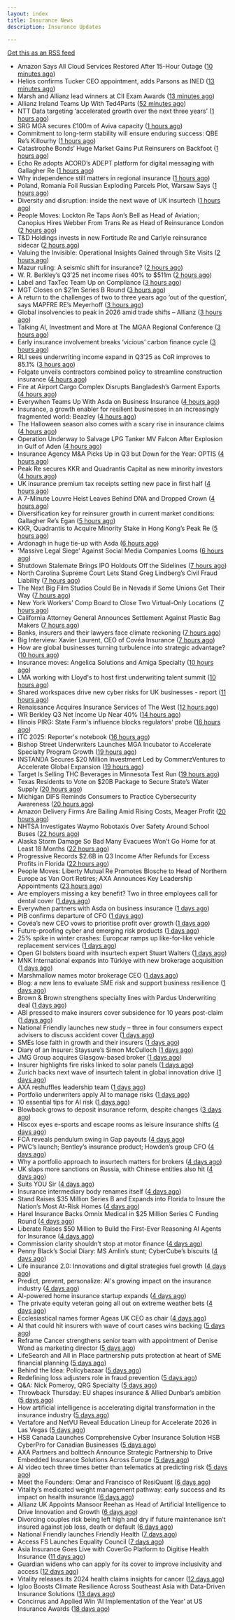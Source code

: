```yaml
---
layout: index
title: Insurance News
description: Insurance Updates

---
```


[Get this as an RSS feed](/insurance.rss)

<!-- news_marker starts -->
- Amazon Says All Cloud Services Restored After 15-Hour Outage ([10 minutes ago](https://www.insurancejournal.com/news/national/2025/10/21/844559.htm))
- Helios confirms Tucker CEO appointment, adds Parsons as INED ([13 minutes ago](https://www.reinsurancene.ws/helios-confirms-tucker-ceo-appointment-adds-parsons-as-ined/))
- Marsh and Allianz lead winners at CII Exam Awards ([13 minutes ago](https://www.postonline.co.uk/people/7959243/marsh-and-allianz-lead-winners-at-cii-exam-awards))
- Allianz Ireland Teams Up With Ted4Parts ([52 minutes ago](https://insurance-edge.net/2025/10/21/allianz-ireland-teams-up-with-ted4parts/))
- NTT Data targeting ‘accelerated growth over the next three years’ ([1 hours ago](https://www.postonline.co.uk/news/7959241/ntt-data-targeting-%E2%80%98accelerated-growth-over-the-next-three-years%E2%80%99))
- SRG MGA secures £100m of Aviva capacity ([1 hours ago](https://www.postonline.co.uk/news/7959242/srg-mga-secures-%C2%A3100m-of-aviva-capacity))
- Commitment to long-term stability will ensure enduring success: QBE Re’s Killourhy ([1 hours ago](https://www.reinsurancene.ws/commitment-to-long-term-stability-will-ensure-enduring-success-qbe-res-killourhy/))
- Catastrophe Bonds’ Huge Market Gains Put Reinsurers on Backfoot ([1 hours ago](https://www.insurancejournal.com/news/international/2025/10/21/844553.htm))
- Echo Re adopts ACORD’s ADEPT platform for digital messaging with Gallagher Re ([1 hours ago](https://www.reinsurancene.ws/echo-re-adopts-acords-adept-platform-for-digital-messaging-with-gallagher-re/))
- Why independence still matters in regional insurance ([1 hours ago](https://www.insurancebusinessmag.com/uk/news/breaking-news/why-independence-still-matters-in-regional-insurance-553717.aspx))
- Poland, Romania Foil Russian Exploding Parcels Plot, Warsaw Says ([1 hours ago](https://www.insurancejournal.com/news/international/2025/10/21/844536.htm))
- Diversity and disruption: inside the next wave of UK insurtech ([1 hours ago](https://www.insurancebusinessmag.com/uk/news/technology/diversity-and-disruption-inside-the-next-wave-of-uk-insurtech-553716.aspx))
- People Moves: Lockton Re Taps Aon’s Bell as Head of Aviation; Canopius Hires Webber From Trans Re as Head of Reinsurance London ([2 hours ago](https://www.insurancejournal.com/news/international/2025/10/21/844545.htm))
- T&D Holdings invests in new Fortitude Re and Carlyle reinsurance sidecar ([2 hours ago](https://www.reinsurancene.ws/td-holdings-invests-in-new-fortitude-re-and-carlyle-reinsurance-sidecar/))
- Valuing the Invisible: Operational Insights Gained through Site Visits ([2 hours ago](https://insurance-edge.net/2025/10/21/valuing-the-invisible-operational-insights-gained-through-site-visits/))
- Mazur ruling: A seismic shift for insurance? ([2 hours ago](https://www.postonline.co.uk/regulation/7959211/mazur-ruling-a-seismic-shift-for-insurance))
- W. R. Berkley’s Q3’25 net income rises 40% to $511m ([2 hours ago](https://www.reinsurancene.ws/w-r-berkleys-q325-net-income-rises-40-to-511m/))
- Label and TaxTec Team Up on Compliance ([3 hours ago](https://insurance-edge.net/2025/10/21/label-and-taxtec-team-up-on-compliance/))
- MGT Closes on $21m Series B Round ([3 hours ago](https://insurance-edge.net/2025/10/21/mgt-closes-on-21m-series-b-round/))
- A return to the challenges of two to three years ago ‘out of the question’, says MAPFRE RE’s Meyerhoff ([3 hours ago](https://www.reinsurancene.ws/a-return-to-the-challenges-of-two-to-three-years-ago-out-of-the-question-says-mapfre-res-meyerhoff/))
- Global insolvencies to peak in 2026 amid trade shifts – Allianz ([3 hours ago](https://www.insurancebusinessmag.com/uk/news/breaking-news/global-insolvencies-to-peak-in-2026-amid-trade-shifts--allianz-553699.aspx))
- Talking AI, Investment and More at The MGAA Regional Conference ([3 hours ago](https://insurance-edge.net/2025/10/21/talking-ai-investment-and-more-at-the-mgaa-regional-conference/))
- Early insurance involvement breaks ‘vicious’ carbon finance cycle ([3 hours ago](https://www.postonline.co.uk/commercial/7959225/early-insurance-involvement-breaks-%E2%80%98vicious%E2%80%99-carbon-finance-cycle))
- RLI sees underwriting income expand in Q3’25 as CoR improves to 85.1% ([3 hours ago](https://www.reinsurancene.ws/rli-sees-underwriting-income-expand-in-q325-as-cor-improves-to-85-1/))
- Folgate unveils contractors combined policy to streamline construction insurance ([4 hours ago](https://www.insurancebusinessmag.com/uk/news/construction-engineering/folgate-unveils-contractors-combined-policy-to-streamline-construction-insurance-553695.aspx))
- Fire at Airport Cargo Complex Disrupts Bangladesh’s Garment Exports ([4 hours ago](https://www.insurancejournal.com/news/international/2025/10/21/844538.htm))
- Everywhen Teams Up With Asda on Business Insurance ([4 hours ago](https://insurance-edge.net/2025/10/21/everywhen-teams-up-with-asda-on-business-insurance/))
- Insurance, a growth enabler for resilient businesses in an increasingly fragmented world: Beazley ([4 hours ago](https://www.reinsurancene.ws/insurance-a-growth-enabler-for-resilient-businesses-in-an-increasingly-fragmented-world-beazley/))
- The Halloween season also comes with a scary rise in insurance claims ([4 hours ago](https://www.insurancebusinessmag.com/uk/news/claims/the-halloween-season-also-comes-with-a-scary-rise-in-insurance-claims-553692.aspx))
- Operation Underway to Salvage LPG Tanker MV Falcon After Explosion in Gulf of Aden ([4 hours ago](https://www.insurancejournal.com/news/international/2025/10/21/844532.htm))
- Insurance Agency M&A Picks Up in Q3 but Down for the Year: OPTIS ([4 hours ago](https://www.insurancejournal.com/news/national/2025/10/21/844503.htm))
- Peak Re secures KKR and Quadrantis Capital as new minority investors ([4 hours ago](https://www.reinsurancene.ws/peak-re-secures-kkr-and-quadrantis-capital-as-new-minority-investors/))
- UK insurance premium tax receipts setting new pace in first half ([4 hours ago](https://www.insurancebusinessmag.com/uk/news/life-insurance/uk-insurance-premium-tax-receipts-setting-new-pace-in-first-half-553691.aspx))
- A 7-Minute Louvre Heist Leaves Behind DNA and Dropped Crown ([4 hours ago](https://www.insurancejournal.com/news/international/2025/10/21/844529.htm))
- Diversification key for reinsurer growth in current market conditions: Gallagher Re’s Egan ([5 hours ago](https://www.reinsurancene.ws/diversification-key-for-reinsurer-growth-in-current-market-conditions-gallagher-res-egan/))
- KKR, Quadrantis to Acquire Minority Stake in Hong Kong’s Peak Re ([5 hours ago](https://www.insurancejournal.com/news/international/2025/10/21/844525.htm))
- Ardonagh in huge tie-up with Asda ([6 hours ago](https://www.insurancebusinessmag.com/uk/news/breaking-news/ardonagh-in-huge-tieup-with-asda-553677.aspx))
- ‘Massive Legal Siege’ Against Social Media Companies Looms ([6 hours ago](https://www.insurancejournal.com/news/national/2025/10/21/844486.htm))
- Shutdown Stalemate Brings IPO Holdouts Off the Sidelines ([7 hours ago](https://www.insurancejournal.com/news/national/2025/10/21/844490.htm))
- North Carolina Supreme Court Lets Stand Greg Lindberg’s Civil Fraud Liability ([7 hours ago](https://www.insurancejournal.com/news/southeast/2025/10/21/844499.htm))
- The Next Big Film Studios Could Be in Nevada if Some Unions Get Their Way ([7 hours ago](https://www.insurancejournal.com/news/west/2025/10/21/844514.htm))
- New York Workers’ Comp Board to Close Two Virtual-Only Locations ([7 hours ago](https://www.insurancejournal.com/news/east/2025/10/21/844412.htm))
- California Attorney General Announces Settlement Against Plastic Bag Makers ([7 hours ago](https://www.insurancejournal.com/news/west/2025/10/21/844492.htm))
- Banks, insurers and their lawyers face climate reckoning ([7 hours ago](https://www.postonline.co.uk/regulation/7959115/banks-insurers-and-their-lawyers-face-climate-reckoning))
- Big Interview: Xavier Laurent, CEO of Covéa Insurance ([7 hours ago](https://www.postonline.co.uk/personal/7959227/big-interview-xavier-laurent-ceo-of-cov%C3%A9a-insurance))
- How are global businesses turning turbulence into strategic advantage? ([10 hours ago](https://www.insurancebusinessmag.com/uk/news/breaking-news/how-are-global-businesses-turning-turbulence-into-strategic-advantage-553645.aspx))
- Insurance moves: Angelica Solutions and Amiga Specialty ([10 hours ago](https://www.insurancebusinessmag.com/uk/news/breaking-news/insurance-moves-angelica-solutions-and-amiga-specialty-553643.aspx))
- LMA working with Lloyd's to host first underwriting talent summit ([10 hours ago](https://www.insurancebusinessmag.com/uk/news/breaking-news/lma-working-with-lloyds-to-host-first-underwriting-talent-summit-553641.aspx))
- Shared workspaces drive new cyber risks for UK businesses - report ([11 hours ago](https://www.insurancebusinessmag.com/uk/news/cyber/shared-workspaces-drive-new-cyber-risks-for-uk-businesses--report-553639.aspx))
- Renaissance Acquires Insurance Services of The West ([12 hours ago](https://www.insurancejournal.com/news/west/2025/10/20/844519.htm))
- WR Berkley Q3 Net Income Up Near 40% ([14 hours ago](https://www.insurancejournal.com/news/national/2025/10/20/844511.htm))
- Illinois PIRG: State Farm's influence blocks regulators' probe ([16 hours ago](https://www.dig-in.com/news/illinois-pirg-state-farms-influence-blocks-regulators))
- ITC 2025: Reporter's notebook ([16 hours ago](https://www.dig-in.com/news/itc-2025-reporters-notebook))
- Bishop Street Underwriters Launches MGA Incubator to Accelerate Specialty Program Growth ([19 hours ago](https://www.insurtechinsights.com/bishop-street-underwriters-launches-mga-incubator-to-accelerate-specialty-program-growth/))
- INSTANDA Secures $20 Million Investment Led by CommerzVentures to Accelerate Global Expansion ([19 hours ago](https://www.insurtechinsights.com/instanda-secures-20-million-investment-led-by-commerzventures-to-accelerate-global-expansion/))
- Target Is Selling THC Beverages in Minnesota Test Run ([19 hours ago](https://www.insurancejournal.com/news/midwest/2025/10/20/844481.htm))
- Texas Residents to Vote on $20B Package to Secure State’s Water Supply ([20 hours ago](https://www.insurancejournal.com/news/southcentral/2025/10/20/844472.htm))
- Michigan DIFS Reminds Consumers to Practice Cybersecurity Awareness ([20 hours ago](https://www.insurancejournal.com/news/midwest/2025/10/20/844467.htm))
- Amazon Delivery Firms Are Bailing Amid Rising Costs, Meager Profit ([20 hours ago](https://www.insurancejournal.com/news/southcentral/2025/10/20/844455.htm))
- NHTSA Investigates Waymo Robotaxis Over Safety Around School Buses ([22 hours ago](https://www.insurancejournal.com/news/national/2025/10/20/844451.htm))
- Alaska Storm Damage So Bad Many Evacuees Won’t Go Home for at Least 18 Months ([22 hours ago](https://www.insurancejournal.com/news/west/2025/10/20/844446.htm))
- Progressive Records $2.6B in Q3 Income After Refunds for Excess Profits in Florida ([22 hours ago](https://www.insurancejournal.com/news/national/2025/10/20/844443.htm))
- People Moves: Liberty Mutual Re Promotes Blosche to Head of Northern Europe as Van Oort Retires; AXA Announces Key Leadership Appointments ([23 hours ago](https://www.insurancejournal.com/news/international/2025/10/20/844423.htm))
- Are employers missing a key benefit? Two in three employees call for dental cover ([1 days ago](https://ifamagazine.com/are-employers-missing-a-key-benefit-two-in-three-employees-call-for-dental-cover/))
- Everywhen partners with Asda on business insurance ([1 days ago](https://www.postonline.co.uk/commercial/7959237/everywhen-partners-with-asda-on-business-insurance))
- PIB confirms departure of CFO ([1 days ago](https://www.postonline.co.uk/news/7959236/pib-confirms-departure-of-cfo))
- Covéa’s new CEO vows to prioritise profit over growth ([1 days ago](https://www.postonline.co.uk/news/7959229/cov%C3%A9a%E2%80%99s-new-ceo-vows-to-prioritise-profit-over-growth))
- Future-proofing cyber and emerging risk products ([1 days ago](https://www.insurancebusinessmag.com/uk/news/cyber/futureproofing-cyber-and-emerging-risk-products-553564.aspx))
- 25% spike in winter crashes: Europcar ramps up like-for-like vehicle replacement services ([1 days ago](https://www.insurancebusinessmag.com/uk/news/auto-motor/25-spike-in-winter-crashes-europcar-ramps-up-likeforlike-vehicle-replacement-services-553563.aspx))
- Open GI bolsters board with insurtech expert Stuart Walters ([1 days ago](https://www.insurancebusinessmag.com/uk/news/technology/open-gi-bolsters-board-with-insurtech-expert-stuart-walters-553553.aspx))
- MNK International expands into Türkiye with new brokerage acquisition ([1 days ago](https://www.insurancebusinessmag.com/uk/news/mergers-acquisitions/mnk-international-expands-into-turkiye-with-new-brokerage-acquisition-553550.aspx))
- Marshmallow names motor brokerage CEO ([1 days ago](https://www.postonline.co.uk/people/7959234/marshmallow-names-motor-brokerage-ceo))
- Blog: a new lens to evaluate SME risk and support business resilience ([1 days ago](https://www.postonline.co.uk/market-access/7959213/blog-a-new-lens-to-evaluate-sme-risk-and-support-business-resilience))
- Brown & Brown strengthens specialty lines with Pardus Underwriting deal ([1 days ago](https://www.insurancebusinessmag.com/uk/news/mergers-acquisitions/brown-and-brown-strengthens-specialty-lines-with-pardus-underwriting-deal-553543.aspx))
- ABI pressed to make insurers cover subsidence for 10 years post-claim ([1 days ago](https://www.postonline.co.uk/claims/7959230/abi-pressed-to-make-insurers-cover-subsidence-for-10-years-post-claim))
- National Friendly launches new study – three in four consumers expect advisers to discuss accident cover ([1 days ago](https://ifamagazine.com/national-friendly-launches-new-study-three-in-four-consumers-expect-advisers-to-discuss-accident-cover/))
- SMEs lose faith in growth and their insurers ([1 days ago](https://www.postonline.co.uk/claims/7959028/smes-lose-faith-in-growth-and-their-insurers))
- Diary of an Insurer: Staysure’s Simon McCulloch ([1 days ago](https://www.postonline.co.uk/personal/7958935/diary-of-an-insurer-staysure%E2%80%99s-simon-mcculloch))
- JMG Group acquires Glasgow-based broker ([1 days ago](https://www.insurancebusinessmag.com/uk/news/mergers-acquisitions/jmg-group-acquires-glasgowbased-broker-553489.aspx))
- Insurer highlights fire risks linked to solar panels ([1 days ago](https://www.insurancebusinessmag.com/uk/news/breaking-news/insurer-highlights-fire-risks-linked-to-solar-panels-553493.aspx))
- Zurich backs next wave of insurtech talent in global innovation drive ([1 days ago](https://www.insurancebusinessmag.com/uk/news/technology/zurich-backs-next-wave-of-insurtech-talent-in-global-innovation-drive-553495.aspx))
- AXA reshuffles leadership team ([1 days ago](https://www.insurancebusinessmag.com/uk/news/breaking-news/axa-reshuffles-leadership-team-553494.aspx))
- Portfolio underwriters apply AI to manage risks ([1 days ago](https://www.dig-in.com/news/portfolio-underwriters-apply-ai-to-manage-risks))
- 10 essential tips for AI risk ([1 days ago](https://www.dig-in.com/opinion/10-essential-tips-for-ai-risk))
- Blowback grows to deposit insurance reform, despite changes ([3 days ago](https://www.dig-in.com/dig))
- Hiscox eyes e-sports and escape rooms as leisure insurance shifts ([4 days ago](https://www.insurancebusinessmag.com/uk/news/professional-liability/hiscox-eyes-esports-and-escape-rooms-as-leisure-insurance-shifts-553249.aspx))
- FCA reveals pendulum swing in Gap payouts ([4 days ago](https://www.postonline.co.uk/news/7959226/fca-reveals-pendulum-swing-in-gap-payouts))
- PWC’s launch; Bentley’s insurance product; Howden’s group CFO ([4 days ago](https://www.postonline.co.uk/news/7959205/pwc%E2%80%99s-launch-bentley%E2%80%99s-insurance-product-howden%E2%80%99s-group-cfo))
- Why a portfolio approach to insurtech matters for brokers ([4 days ago](https://www.insurancebusinessmag.com/uk/news/technology/why-a-portfolio-approach-to-insurtech-matters-for-brokers-553388.aspx))
- UK slaps more sanctions on Russia, with Chinese entities also hit ([4 days ago](https://www.insurancebusinessmag.com/uk/news/marine/uk-slaps-more-sanctions-on-russia-with-chinese-entities-also-hit-553367.aspx))
- Suits YOU Sir ([4 days ago](https://www.insurancebusinessmag.com/uk/news/auto-motor/suits-you-sir-553365.aspx))
- Insurance intermediary body renames itself ([4 days ago](https://www.insurancebusinessmag.com/uk/news/travel/insurance-intermediary-body-renames-itself-553359.aspx))
- Stand Raises $35 Million Series B and Expands into Florida to Insure the Nation’s Most At-Risk Homes ([4 days ago](https://www.insurtechinsights.com/stand-raises-35-million-series-b-and-expands-into-florida-to-insure-the-nations-most-at-risk-homes/))
- Harel Insurance Backs Omnix Medical in $25 Million Series C Funding Round ([4 days ago](https://www.insurtechinsights.com/harel-insurance-backs-omnix-medical-in-25-million-series-c-funding-round/))
- Liberate Raises $50 Million to Build the First-Ever Reasoning AI Agents for Insurance ([4 days ago](https://www.insurtechinsights.com/liberate-raises-50-million-to-build-the-first-ever-reasoning-ai-agents-for-insurance/))
- Commission clarity shouldn’t stop at motor finance ([4 days ago](https://www.postonline.co.uk/regulation/7959217/commission-clarity-shouldn%E2%80%99t-stop-at-motor-finance))
- Penny Black’s Social Diary: MS Amlin’s stunt; CyberCube’s biscuits ([4 days ago](https://www.postonline.co.uk/people/7959018/penny-black%E2%80%99s-social-diary-ms-amlin%E2%80%99s-stunt-cybercube%E2%80%99s-biscuits))
- Life insurance 2.0: Innovations and digital strategies fuel growth ([4 days ago](https://www.dig-in.com/opinion/innovations-and-digital-strategies-fuel-growth))
- Predict, prevent, personalize: AI's growing impact on the insurance industry ([4 days ago](https://www.dig-in.com/opinion/ais-growing-impact-on-the-insurance-industry))
- AI-powered home insurance startup expands ([4 days ago](https://www.dig-in.com/articles/ai-powered-home-insurance-startup-expands))
- The private equity veteran going all out on extreme weather bets ([4 days ago](https://www.dig-in.com/articles/the-private-equity-veteran-going-all-out-on-extreme-weather-bets))
- Ecclesiastical names former Ageas UK CEO as chair ([4 days ago](https://www.postonline.co.uk/news/7959224/ecclesiastical-names-former-ageas-uk-ceo-as-chair))
- AI that could hit insurers with wave of court cases wins backing ([5 days ago](https://www.postonline.co.uk/claims/7959206/ai-that-could-hit-insurers-with-wave-of-court-cases-wins-backing))
- Reframe Cancer strengthens senior team with appointment of Denise Wond as marketing director ([5 days ago](https://ifamagazine.com/reframe-cancer-strengthens-senior-team-with-appointment-of-denise-wond-as-marketing-director/))
- LifeSearch and All in Place partnership puts protection at heart of SME financial planning ([5 days ago](https://ifamagazine.com/lifesearch-and-all-in-place-partnership-puts-protection-at-heart-of-sme-financial-planning/))
- Behind the Idea: Policybazaar ([5 days ago](https://thefintechtimes.com/behind-the-idea-policybazaar/))
- Redefining loss adjusters role in fraud prevention ([5 days ago](https://www.postonline.co.uk/claims/7959117/redefining-loss-adjusters-role-in-fraud-prevention))
- Q&A: Nick Pomeroy, QRG Specialty ([5 days ago](https://www.postonline.co.uk/lloyd%E2%80%99slondon/7958289/qa-nick-pomeroy-qrg-specialty))
- Throwback Thursday: EU shapes insurance & Allied Dunbar’s ambition ([5 days ago](https://www.postonline.co.uk/regulation/7956772/throwback-thursday-eu-shapes-insurance-allied-dunbar%E2%80%99s-ambition))
- How artificial intelligence is accelerating digital transformation in the insurance industry ([5 days ago](https://www.dig-in.com/opinion/ai-is-accelerating-digital-transformation))
- Vertafore and NetVU Reveal Education Lineup for Accelerate 2026 in Las Vegas ([5 days ago](https://www.insurtechinsights.com/vertafore-and-netvu-reveal-education-lineup-for-accelerate-2026-in-las-vegas/))
- HSB Canada Launches Comprehensive Cyber Insurance Solution HSB CyberPro for Canadian Businesses ([5 days ago](https://www.insurtechinsights.com/hsb-canada-launches-comprehensive-cyber-insurance-solution-hsb-cyberpro-for-canadian-businesses/))
- AXA Partners and bolttech Announce Strategic Partnership to Drive Embedded Insurance Solutions Across Europe ([5 days ago](https://www.insurtechinsights.com/axa-partners-and-bolttech-announce-strategic-partnership-to-drive-embedded-insurance-solutions-across-europe/))
- AI video tech three times better than telematics at predicting risk ([5 days ago](https://www.postonline.co.uk/technology/7959219/ai-video-tech-three-times-better-than-telematics-at-predicting-risk))
- Meet the Founders: Omar and Francisco of ResiQuant ([6 days ago](https://www.insurtechinsights.com/meet-the-founders-omar-and-francisco-of-resiquant/))
- Vitality’s medicated weight management pathway: early success and its impact on health insurance ([6 days ago](https://ifamagazine.com/vitalitys-medicated-weight-management-pathway-early-success-and-its-impact-on-health-insurance/))
- Allianz UK Appoints Mansoor Reehan as Head of Artificial Intelligence to Drive Innovation and Growth ([6 days ago](https://www.insurtechinsights.com/allianz-uk-appoints-mansoor-reehan-as-head-of-artificial-intelligence-to-drive-innovation-and-growth/))
- Divorcing couples risk being left high and dry if future maintenance isn’t insured against job loss, death or default ([6 days ago](https://ifamagazine.com/divorcing-couples-risk-being-left-high-and-dry-if-future-maintenance-isnt-insured-against-job-loss-death-or-default/))
- National Friendly launches Friendly Health ([7 days ago](https://ifamagazine.com/national-friendly-launches-friendly-health/))
- Access FS Launches Equality Council ([7 days ago](https://ifamagazine.com/access-fs-launches-equality-council/))
- Asia Insurance Goes Live with CoverGo Platform to Digitise Health Insurance ([11 days ago](https://thefintechtimes.com/asia-insurance-goes-live-with-covergo-platform-to-digitise-health-insurance/))
- Guardian widens who can apply for its cover to improve inclusivity and access ([12 days ago](https://ifamagazine.com/guardian-widens-who-can-apply-for-its-cover-to-improve-inclusivity-and-access/))
- Vitality releases its 2024 health claims insights for cancer ([12 days ago](https://ifamagazine.com/vitality-releases-its-2024-health-claims-insights-for-cancer/))
- Igloo Boosts Climate Resilience Across Southeast Asia with Data-Driven Insurance Solutions ([13 days ago](https://thefintechtimes.com/igloo-boosts-climate-resilience-across-southeast-asia-with-data-driven-insurance-solutions/))
- Concirrus and Applied Win ‘AI Implementation of the Year’ at US Insurance Awards ([18 days ago](https://thefintechtimes.com/concirrus-ai-cuts-aviation-underwriting-time-from-36-hours-to-minutes-for-applied-aviation/))

<!-- news_marker ends -->
